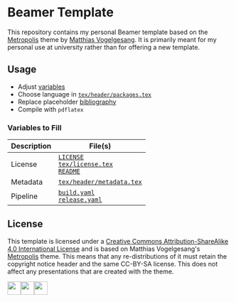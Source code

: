 # Beamer Template

This repository contains my personal Beamer template based on the [Metropolis](https://github.com/matze/mtheme) theme by [Matthias Vogelgesang](https://github.com/matze).
It is primarily meant for my personal use at university rather than for offering a new template.


## Usage

- Adjust [variables](#variables-to-fill)
- Choose language in [`tex/header/packages.tex`](./tex/header/packages.tex)
- Replace placeholder [bibliography](./tex/bibliography.bib)
- Compile with `pdflatex`

### Variables to Fill

| Description | File(s)                                                                                                    |
|-------------|------------------------------------------------------------------------------------------------------------|
| License     | [`LICENSE`](./LICENSE)<br>[`tex/license.tex`](./tex/license.tex)<br>[`README`](./README.md#license)        |
| Metadata    | [`tex/header/metadata.tex`](./tex/header/metadata.tex)                                                     |
| Pipeline    | [`build.yaml`](./.github/workflows/build.yaml)<br>[`release.yaml`](./.github/workflows/release.yaml)       |


## License

This template is licensed under a [Creative Commons Attribution-ShareAlike 4.0 International License](./LICENSE) and is based on Matthias Vogelgesang's [Metropolis](https://github.com/matze/mtheme) theme.
This means that any re-distributions of it must retain the copyright notice header and the same CC-BY-SA license.
This does not affect any presentations that are created with the theme.

<img src="https://mirrors.creativecommons.org/presskit/icons/cc.xlarge.png" width="30" /><img src="https://mirrors.creativecommons.org/presskit/icons/by.xlarge.png" width="30" /><img src="https://mirrors.creativecommons.org/presskit/icons/sa.xlarge.png" width="30" />
<!-- <img src="https://mirrors.creativecommons.org/presskit/icons/nc.xlarge.png" width="30" /> -->
